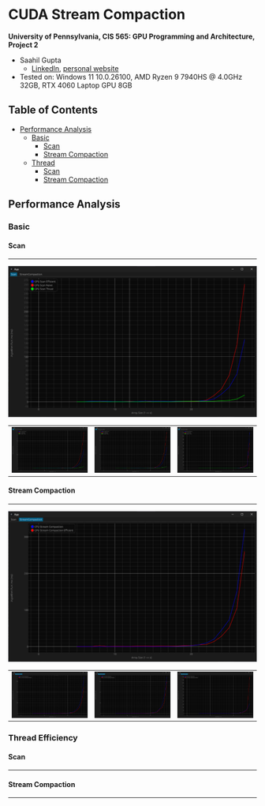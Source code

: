 CUDA Stream Compaction
======================

**University of Pennsylvania, CIS 565: GPU Programming and Architecture, Project 2**

* Saahil Gupta
  * [LinkedIn](https://www.linkedin.com/in/saahil-g), [personal website](https://www.saahil-gupta.com)
* Tested on: Windows 11 10.0.26100, AMD Ryzen 9 7940HS @ 4.0GHz 32GB, RTX 4060 Laptop GPU 8GB

## Table of Contents

- [Performance Analysis](#performance-analysis)
  - [Basic](#basic)
    - [Scan](#scan)
    - [Stream Compaction](#stream-compaction)
  - [Thread](#thread)
    - [Scan](#scan-1)
    - [Stream Compaction](#stream-compaction-1)

## Performance Analysis

### Basic

#### Scan
---

<div align="center">

![scan_256_block_size](img/scan_256.png)

<table>
  <tr>
    <td><img src="img/scan_128.png" width="400"></td>
    <td><img src="img/scan_512.png" width="400"></td>
    <td><img src="img/scan_1024.png" width="400"></td>
  </tr>
</table>

</div>

#### Stream Compaction
---

<div align="center">

![compact_256_block_size](img/compact_256.png)

<table>
  <tr>
    <td><img src="img/compact_128.png" width="400"></td>
    <td><img src="img/compact_512.png" width="400"></td>
    <td><img src="img/compact_1024.png" width="400"></td>
  </tr>
</table>

</div>

### Thread Efficiency

#### Scan
---


#### Stream Compaction
---
